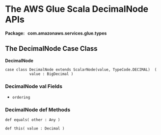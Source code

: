 # The AWS Glue Scala DecimalNode APIs<a name="glue-etl-scala-apis-glue-types-decimalnode"></a>

**Package:   com\.amazonaws\.services\.glue\.types**

## The DecimalNode Case Class<a name="glue-etl-scala-apis-glue-types-decimalnode-case-class"></a>

 **DecimalNode**

```
case class DecimalNode extends ScalarNode(value, TypeCode.DECIMAL)  (
           value : BigDecimal )
```

### DecimalNode val Fields<a name="glue-etl-scala-apis-glue-types-decimalnode-case-class-vals"></a>

+ `ordering`

### DecimalNode def Methods<a name="glue-etl-scala-apis-glue-types-decimalnode-case-class-defs"></a>

```
def equals( other : Any )
```

```
def this( value : Decimal )
```